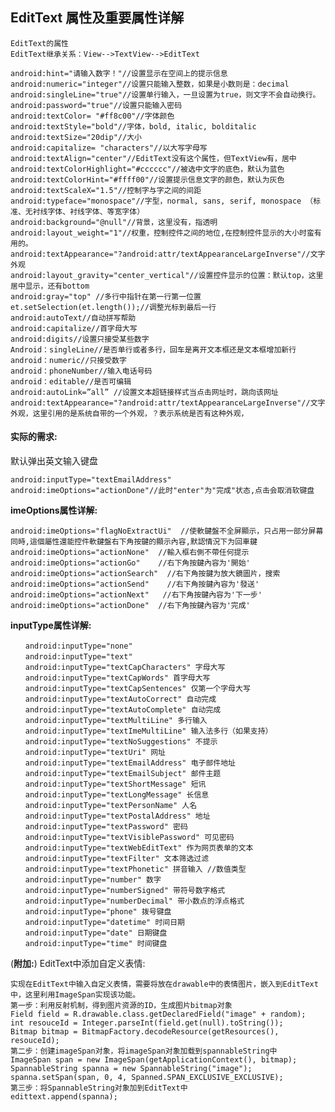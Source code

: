 ## EditText 属性及重要属性详解 ##

	EditText的属性 
	EditText继承关系：View-->TextView-->EditText

	android:hint="请输入数字！"//设置显示在空间上的提示信息 
	android:numeric="integer"//设置只能输入整数，如果是小数则是：decimal 
	android:singleLine="true"//设置单行输入，一旦设置为true，则文字不会自动换行。 
	android:password="true"//设置只能输入密码 
	android:textColor= "#ff8c00"//字体颜色 
	android:textStyle="bold"//字体，bold, italic, bolditalic 
	android:textSize="20dip"//大小 
	android:capitalize= "characters"//以大写字母写 
	android:textAlign="center"//EditText没有这个属性，但TextView有，居中 
	android:textColorHighlight="#cccccc"//被选中文字的底色，默认为蓝色 
	android:textColorHint="#ffff00"//设置提示信息文字的颜色，默认为灰色android:textScaleX="1.5"//控制字与字之间的间距 
	android:typeface="monospace"//字型，normal, sans, serif, monospace （标准、无衬线字体、衬线字体、等宽字体） 
	android:background="@null"//背景，这里没有，指透明 
	android:layout_weight="1"//权重，控制控件之间的地位,在控制控件显示的大小时蛮有用的。 
	android:textAppearance="?android:attr/textAppearanceLargeInverse"//文字外观 
	android:layout_gravity="center_vertical"//设置控件显示的位置：默认top，这里居中显示，还有bottom 
	android:gray="top" //多行中指针在第一行第一位置 
	et.setSelection(et.length());//调整光标到最后一行 
	android:autoText//自动拼写帮助 
	android:capitalize//首字母大写 
	android:digits//设置只接受某些数字 
	Android：singleLine//是否单行或者多行，回车是离开文本框还是文本框增加新行 
	android：numeric//只接受数字 
	android：phoneNumber//输入电话号码 
	android：editable//是否可编辑 
	android:autoLink=”all” //设置文本超链接样式当点击网址时，跳向该网址android:textAppearance="?android:attr/textAppearanceLargeInverse"//文字外观，这里引用的是系统自带的一个外观，？表示系统是否有这种外观，

#### 实际的需求: ####

 默认弹出英文输入键盘
 
	android:inputType="textEmailAddress"
	android:imeOptions="actionDone"//此时"enter"为"完成"状态,点击会取消软键盘

**imeOptions属性详解:**
	
	android:imeOptions="flagNoExtractUi"  //使軟鍵盤不全屏顯示，只占用一部分屏幕
	同時,這個屬性還能控件軟鍵盤右下角按鍵的顯示內容,默認情況下为回車鍵
	android:imeOptions="actionNone"  //輸入框右側不帶任何提示
	android:imeOptions="actionGo"    //右下角按鍵內容为'開始'
	android:imeOptions="actionSearch"  //右下角按鍵为放大鏡圖片，搜索
	android:imeOptions="actionSend"    //右下角按鍵內容为'發送'
	android:imeOptions="actionNext"   //右下角按鍵內容为'下一步'
	android:imeOptions="actionDone"  //右下角按鍵內容为'完成'

**inputType属性详解:**
	
	　　android:inputType="none"
	　　android:inputType="text"
	　　android:inputType="textCapCharacters" 字母大写
	　　android:inputType="textCapWords" 首字母大写
	　　android:inputType="textCapSentences" 仅第一个字母大写
	　　android:inputType="textAutoCorrect" 自动完成
	　　android:inputType="textAutoComplete" 自动完成
	　　android:inputType="textMultiLine" 多行输入
	　　android:inputType="textImeMultiLine" 输入法多行（如果支持）
	　　android:inputType="textNoSuggestions" 不提示
	　　android:inputType="textUri" 网址
	　　android:inputType="textEmailAddress" 电子邮件地址
	　　android:inputType="textEmailSubject" 邮件主题
	　　android:inputType="textShortMessage" 短讯
	　　android:inputType="textLongMessage" 长信息
	　　android:inputType="textPersonName" 人名
	　　android:inputType="textPostalAddress" 地址
	　　android:inputType="textPassword" 密码
	　　android:inputType="textVisiblePassword" 可见密码
	　　android:inputType="textWebEditText" 作为网页表单的文本
	　　android:inputType="textFilter" 文本筛选过滤
	　　android:inputType="textPhonetic" 拼音输入 //数值类型
	　　android:inputType="number" 数字
	　　android:inputType="numberSigned" 带符号数字格式
	　　android:inputType="numberDecimal" 带小数点的浮点格式
	　　android:inputType="phone" 拨号键盘
	　　android:inputType="datetime" 时间日期
	　　android:inputType="date" 日期键盘
	　　android:inputType="time" 时间键盘

(**附加:**)
EditText中添加自定义表情:

	实现在EditText中输入自定义表情，需要将放在drawable中的表情图片，嵌入到EditText中，这里利用ImageSpan实现该功能。
	第一步：利用反射机制，得到图片资源的ID，生成图片bitmap对象
	Field field = R.drawable.class.getDeclaredField("image" + random);
	int resouceId = Integer.parseInt(field.get(null).toString());
	Bitmap bitmap = BitmapFactory.decodeResource(getResources(), resouceId);
	第二步：创建imageSpan对象，将imageSpan对象加载到spannableString中
	ImageSpan span = new ImageSpan(getApplicationContext(), bitmap);
	SpannableString spanna = new SpannableString("image");
	spanna.setSpan(span, 0, 4, Spanned.SPAN_EXCLUSIVE_EXCLUSIVE);
	第三步：将SpannableString对象加到EditText中
	edittext.append(spanna);

